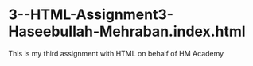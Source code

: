 # 3--HTML-Assignment3-Haseebullah-Mehraban.index.html
This is my third assignment with HTML on behalf of HM Academy 

